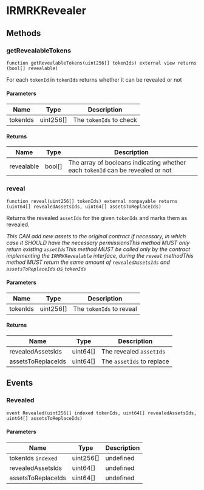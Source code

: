 # IRMRKRevealer









## Methods

### getRevealableTokens

```solidity
function getRevealableTokens(uint256[] tokenIds) external view returns (bool[] revealable)
```

For each `tokenId` in `tokenIds` returns whether it can be revealed or not



#### Parameters

| Name | Type | Description |
|---|---|---|
| tokenIds | uint256[] | The `tokenIds` to check |

#### Returns

| Name | Type | Description |
|---|---|---|
| revealable | bool[] | The array of booleans indicating whether each `tokenId` can be revealed or not |

### reveal

```solidity
function reveal(uint256[] tokenIds) external nonpayable returns (uint64[] revealedAssetsIds, uint64[] assetsToReplaceIds)
```

Returns the revealed `assetIds` for the given `tokenIds` and marks them as revealed.

*This CAN add new assets to the original contract if necessary, in which case it SHOULD have the necessary permissionsThis method MUST only return existing `assetIds`This method MUST be called only by the contract implementing the `IRMRKRevealable` interface, during the `reveal` methodThis method MUST return the same amount of `revealedAssetsIds` and `assetsToReplaceIds`  as `tokenIds`*

#### Parameters

| Name | Type | Description |
|---|---|---|
| tokenIds | uint256[] | The `tokenIds` to reveal |

#### Returns

| Name | Type | Description |
|---|---|---|
| revealedAssetsIds | uint64[] | The revealed `assetIds` |
| assetsToReplaceIds | uint64[] | The `assetIds` to replace |



## Events

### Revealed

```solidity
event Revealed(uint256[] indexed tokenIds, uint64[] revealedAssetsIds, uint64[] assetsToReplaceIds)
```





#### Parameters

| Name | Type | Description |
|---|---|---|
| tokenIds `indexed` | uint256[] | undefined |
| revealedAssetsIds  | uint64[] | undefined |
| assetsToReplaceIds  | uint64[] | undefined |



